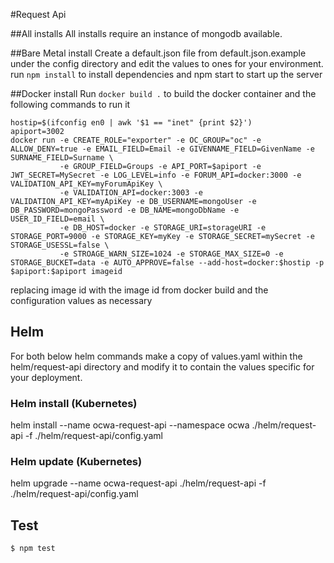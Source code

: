 #Request Api

##All installs
All installs require an instance of mongodb available.

##Bare Metal install
Create a default.json file from default.json.example under the config directory and edit the values to ones for your environment.
run `npm install` to install dependencies and npm start to start up the server

##Docker install
Run `docker build .` to build the docker container and the following commands to run it
```
hostip=$(ifconfig en0 | awk '$1 == "inet" {print $2}')
apiport=3002
docker run -e CREATE_ROLE="exporter" -e OC_GROUP="oc" -e ALLOW_DENY=true -e EMAIL_FIELD=Email -e GIVENNAME_FIELD=GivenName -e SURNAME_FIELD=Surname \
           -e GROUP_FIELD=Groups -e API_PORT=$apiport -e JWT_SECRET=MySecret -e LOG_LEVEL=info -e FORUM_API=docker:3000 -e VALIDATION_API_KEY=myForumApiKey \
           -e VALIDATION_API=docker:3003 -e VALIDATION_API_KEY=myApiKey -e DB_USERNAME=mongoUser -e DB_PASSWORD=mongoPassword -e DB_NAME=mongoDbName -e USER_ID_FIELD=email \
           -e DB_HOST=docker -e STORAGE_URI=storageURI -e STORAGE_PORT=9000 -e STORAGE_KEY=myKey -e STORAGE_SECRET=mySecret -e STORAGE_USESSL=false \
           -e STROAGE_WARN_SIZE=1024 -e STORAGE_MAX_SIZE=0 -e STORAGE_BUCKET=data -e AUTO_APPROVE=false --add-host=docker:$hostip -p $apiport:$apiport imageid
``` 
replacing image id with the image id from docker build and the configuration values as necessary


## Helm
For both below helm commands make a copy of values.yaml within the helm/request-api directory
and modify it to contain the values specific for your deployment.

### Helm install (Kubernetes)
helm install --name ocwa-request-api --namespace ocwa ./helm/request-api -f ./helm/request-api/config.yaml

### Helm update (Kubernetes)
helm upgrade --name ocwa-request-api ./helm/request-api  -f ./helm/request-api/config.yaml

## Test

```
$ npm test
```